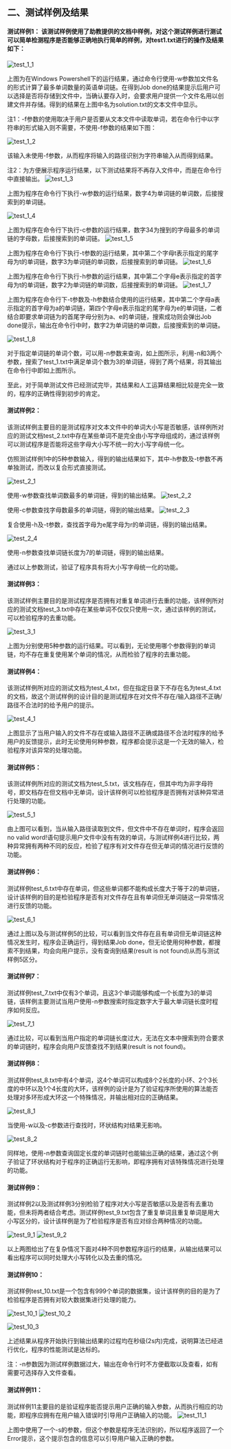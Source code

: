 ﻿﻿﻿﻿﻿﻿﻿﻿﻿﻿﻿﻿﻿﻿﻿﻿﻿﻿﻿﻿﻿﻿﻿﻿﻿﻿﻿﻿﻿﻿﻿﻿﻿﻿﻿﻿﻿﻿﻿﻿﻿﻿﻿﻿﻿﻿﻿﻿﻿﻿﻿﻿﻿
## ﻿﻿**二、测试样例及结果**
#### **测试样例1：**  该测试样例使用了助教提供的文档中样例，对这个测试样例进行测试可以简单检测程序是否能够正确地执行简单的样例，对test1.txt进行的操作及结果如下：
![test_1_1](https://github.com/yipinliu/WordLists/raw/master/doc/test_1_1.png?raw=true)

上图为在Windows Powershell下的运行结果，通过命令行使用-w参数加文件名的形式计算了最多单词数量的英语单词链。在得到Job done的结果提示后用户可以选择是否将存储到文件中，当确认要存入时，会要求用户提供一个文件名用以创建文件并存储。得到的结果在上图中名为solution.txt的文本文件中显示。
 
注1：-f参数的使用取决于用户是否要从文本文件中读取单词，若在命令行中以字符串的形式输入则不需要，不使用-f参数的结果如下图：

![test_1_2](https://github.com/yipinliu/WordLists/raw/master/doc/test_1_2.png?raw=true) 

该输入未使用-f参数，从而程序将输入的路径识别为字符串输入从而得到结果。

注2：为方便展示程序运行结果，以下测试结果将不再存入文件中，而是在命令行中直接输出。
![test_1_3](https://github.com/yipinliu/WordLists/raw/master/doc/test_1_3.png?raw=true)

上图为程序在命令行下执行-w参数的运行结果，数字4为单词链的单词数，后接搜索到的单词链。

![test_1_4](https://github.com/yipinliu/WordLists/raw/master/doc/test_1_4.png?raw=true)

上图为程序在命令行下执行-c参数的运行结果，数字34为搜到的字母最多的单词链的字母数，后接搜索到的单词链。
![test_1_5](https://github.com/yipinliu/WordLists/raw/master/doc/test_1_5.png?raw=true)

上图为程序在命令行下执行-t参数的运行结果，其中第二个字母t表示指定的尾字母为t的单词链，数字3为单词链的单词数，后接搜索到的单词链。
![test_1_6](https://github.com/yipinliu/WordLists/raw/master/doc/test_1_6.png?raw=true)

上图为程序在命令行下执行-h参数的运行结果，其中第二个字母e表示指定的首字母为t的单词链，数字2为单词链的单词数，后接搜索到的单词链。
![test_1_7](https://github.com/yipinliu/WordLists/raw/master/doc/test_1_7.png?raw=true)

上图为程序在命令行下-t参数及-h参数结合使用的运行结果，其中第二个字母a表示指定的首字母为a的单词链，第四个字母e表示指定的尾字母为e的单词链，二者结合即要求单词链为的首尾字母分别为a、e的单词链，搜索成功则会弹出Job done提示，输出在命令行中时，数字2为单词链的单词数，后接搜索到的单词链。

![test_1_8](https://github.com/yipinliu/WordLists/raw/master/doc/test_1_8.png?raw=true)

对于指定单词链的单词个数，可以用-n参数来查询，如上图所示，利用-n和3两个参数，搜索了test_1.txt中满足单词个数为3的单词链，得到了两个结果，将其输出在命令行中即如上图所示。
  
至此，对于简单测试文件已经测试完毕，其结果和人工运算结果相比较是完全一致的，程序的正确性得到初步的肯定。

#### **测试样例2**：
该测试样例主要目的是测试程序对文本文件中的单词大小写是否敏感，该样例所对应的测试文档test_2.txt中存在某些单词不是完全由小写字母组成的，通过该样例可以测试程序是否能将这些字母大小写不统一的大小写字母统一化。

仿照测试样例1中的5种参数输入，得到的输出结果如下，其中-h参数及-t参数不再单独测试，而改以复合形式直接测试。

![test_2_1](https://github.com/yipinliu/WordLists/raw/master/doc/test_2_1.png?raw=true)

使用-w参数查找单词数最多的单词链，得到的输出结果。
![test_2_2](https://github.com/yipinliu/WordLists/raw/master/doc/test_2_2.png?raw=true)

使用-c参数查找字母数最多的单词链，得到的输出结果。
![test_2_3](https://github.com/yipinliu/WordLists/raw/master/doc/test_2_3.png?raw=true)

复合使用-h及-t参数，查找首字母为e尾字母为r的单词链，得到的输出结果。

![test_2_4](https://github.com/yipinliu/WordLists/raw/master/doc/test_2_4.png?raw=true)

使用-n参数查找单词链长度为7的单词链，得到的输出结果。

通过以上参数测试，验证了程序具有将大小写字母统一化的功能。
#### **测试样例3：**
该测试样例主要目的是测试程序是否拥有对重复单词进行去重的功能，该样例所对应的测试文档test_3.txt中存在某些单词不仅仅只使用一次，通过该样例的测试，可以检验程序的去重功能。

![test_3_1](https://github.com/yipinliu/WordLists/raw/master/doc/test_3_1.png?raw=true)

上图为分别使用5种参数的运行结果。可以看到，无论使用哪个参数得到的单词链，均不存在重复使用某个单词的情况，从而检验了程序的去重功能。
#### **测试样例4：**
该测试样例所对应的测试文档为test_4.txt，但在指定目录下不存在名为test_4.txt的文档，故这个测试样例的设计目的是测试程序在对文件不存在/输入路径不正确/路径不合法时的给予用户的提示。

 ![test_4_1](https://github.com/yipinliu/WordLists/raw/master/doc/test_4_1.png?raw=true)

上图显示了当用户输入的文件不存在或输入路径不正确或路径不合法时程序的给予用户的反馈提示，此时无论使用何种参数，程序都会提示这是一个无效的输入，检验程序对该异常的处理功能。
#### **测试样例5：**
该测试样例所对应的测试文档为test_5.txt，该文档存在，但其中均为非字母符号，即文档存在但文档中无单词，设计该样例可以检验程序是否拥有对该种异常进行处理的功能。

![test_5_1](https://github.com/yipinliu/WordLists/raw/master/doc/test_5_1.png?raw=true)

由上图可以看到，当从输入路径读取到文件，但文件中不存在单词时，程序会返回no valid word!语句提示用户文件中没有有效的单词，与测试样例4进行比较，两种异常拥有两种不同的反应，检验了程序有对文件存在但无单词的情况进行反馈的功能。
#### **测试样例6：**
测试样例test_6.txt中存在单词，但这些单词都不能构成长度大于等于2的单词链，设计该样例的目的是检验程序是否有对文件存在且有单词但无单词链这一异常情况进行反馈的功能。

![test_6_1](https://github.com/yipinliu/WordLists/raw/master/doc/test_6_1.png?raw=true)

通过上图以及与测试样例5的比较，可以看到当文件存在且有单词但无单词链这种情况发生时，程序会正确运行，得到结果Job done，但无论使用何种参数，都搜索不到结果，均会向用户提示，没有查询到结果(result is not found)从而与测试样例5区分。
#### **测试样例7：**
测试样例test_7.txt中仅有3个单词，且这3个单词能够构成一个长度为3的单词链，该样例主要测试当用户使用-n参数搜索时指定数字大于最大单词链长度时程序如何反应。

![test_7_1](https://github.com/yipinliu/WordLists/raw/master/doc/test_7_1.png?raw=true)

通过比较，可以看到当用户指定的单词链长度过大，无法在文本中搜索到符合要求的单词链时，程序会向用户反馈查找不到结果(result is not found)。

#### **测试样例8：**
测试样例test_8.txt中有4个单词，这4个单词可以构成8个2长度的小环、2个3长度的中环以及1个4长度的大环，该样例的设计是为了验证程序所使用的算法能否处理对多环形成大环这一个特殊情况，并输出相对应的正确结果。

![test_8_1](https://github.com/yipinliu/WordLists/raw/master/doc/test_8_1.png?raw=true)

当使用-w以及-c参数进行查找时，环状结构对结果无影响。

![test_8_2](https://github.com/yipinliu/WordLists/raw/master/doc/test_8_2.png?raw=true)

同样地，使用-n参数查询固定长度的单词链时也能输出正确的结果，通过这个例子验证了环状结构对于程序的正确运行无影响，即程序拥有对该特殊情况进行处理的功能。

#### **测试样例9：**
测试样例2以及测试样例3分别检验了程序对大小写是否敏感以及是否有去重功能，但未将两者结合考虑。测试样例test_9.txt包含了重复单词且重复单词是用大小写区分的，设计该样例是为了检验程序是否有应对综合两种情况的功能。

![test_9_1](https://github.com/yipinliu/WordLists/raw/master/doc/test_9_1.png?raw=true)
![test_9_2](https://github.com/yipinliu/WordLists/raw/master/doc/test_9_2.png?raw=true)

以上两图给出了在复杂情况下面对4种不同参数程序运行的结果，从输出结果可以看出程序可以同时处理大小写转化以及去重的情况。
#### **测试样例10：**
测试样例test_10.txt是一个包含有999个单词的数据集，设计该样例的目的是为了检验程序是否拥有对较大数据集进行处理的能力。

![test_10_1](https://github.com/yipinliu/WordLists/raw/master/doc/test_10_1.png?raw=true)
![test_10_2](https://github.com/yipinliu/WordLists/raw/master/doc/test_10_2.png?raw=true)

![test_10_3](https://github.com/yipinliu/WordLists/raw/master/doc/test_10_3.png?raw=true)

上述结果从程序开始执行到输出结果的过程均在秒级(2s内)完成，说明算法已经进行优化，程序的性能测试是达标的。

 注：-n参数因为测试样例数据过大，输出在命令行时不方便截取以及查看，如有需要可选择存入文件查看。
#### **测试样例11：**
测试样例11主要目的是验证程序能否提示用户正确的输入参数，从而执行相应的功能，即程序应拥有在用户输入错误时引导用户正确输入的功能。
![test_11_1](https://github.com/yipinliu/WordLists/raw/master/doc/test_11_1.png?raw=true)

上图中使用了一个-s的参数，但这个参数是程序无法识别的，所以程序返回了一个Error提示，这个提示包含的信息可以引导用户输入正确的参数。













































